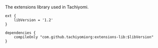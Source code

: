 The extensions library used in Tachiyomi.

```
ext {
    libVersion = '1.2'
}

dependencies {
    compileOnly "com.github.tachiyomiorg:extensions-lib:$libVersion"
}
```
